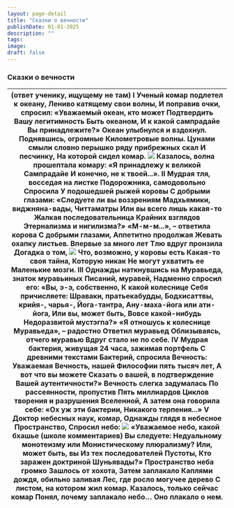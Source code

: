 ```yaml
---
layout: page-detail
title: "Сказки о вечности"
publishDate: 01-01-2025
description: ""
tags:
image:
draft: false
---
```


### Сказки о вечности

| (ответ ученику, ищущему не там) I  Ученый комар подлетел к океану,  Лениво катящему свои волны,  И поправив очки, спросил:  «Уважаемый океан, кто может  Подтвердить Вашу легитимность  Быть океаном,  И к какой сампрадайе  Вы принадлежите?»  Океан улыбнулся и вздохнул.  Поднявшись, огромные  Километровые волны.  Цунами смыли словно перышко  ряду прибрежных скал  И песчинку,  На которой сидел комар. ![](http://advayta.org/1x1.gif)  Казалось, волна прошептала комару:  «Я принадлежу к великой  Сампрадайе  И конечно, не к твоей...». II  Мудрая тля, восседая на листке  Подорожника, самодовольно  Спросила  У подошедшей рыжей коровы С добрыми глазами:  «Следуете ли вы воззрениям  Мадхьямики, виджняна-вады,  Читтаматры  Или вы всего лишь какая-то  Жалкая последовательница  Крайних взглядов  Этернализма и нигилизма?»  «М-м-м...», – ответила корова  С добрыми глазами,  Аппетитно продолжая  Жевать охапку листьев.  Впервые за много лет  Тлю вдруг пронзила  Догадка о том, ![](http://advayta.org/1x1.gif)  Что, возможно, у коровы есть  Какая-то своя тайна,  Которую никак  Не могут ухватить ее  Маленькие мозги. III  Однажды наткнувшись на  Муравьеда, знаток муравьиных  Писаний, муравей,  Надменно спросил его:  «Вы, э-э, собственно,  К какой колеснице  Себя причисляете:  Шраваки, пратьекабудды,  Бодхисаттвы, крийя-, чарья-,  Йога-тантра,  Ану-маха-йога или ати-йога,  Или вы, может быть,  Вовсе какой-нибудь  Недоразвитой мустэгпа?»  «Я отношусь к колеснице  Муравьеда», – радостно  Ответил муравьед  Облизываясь, отчего муравью  Вдруг стало не по себе. IV  Мудрая бактерия, живущая  24 часа, зажимая портфель  С древними текстами  Бактерий, спросила Вечность:  Уважаемая Вечность, нашей  Философии пять тысяч лет,  А вот что вы можете  Сказать о вашей, в подтверждение Вашей аутентичности?»  Вечность слегка задумалась  По рассеянности, пропустив  Пять миллиардов  Циклов творения и разрушения  Вселенной,  А затем она говорила себе:  «Ох уж эти бактерии,  Никакого терпения...» V  Доктор небесных наук, комар,  Однажды глядя в небесное  Пространство,  Спросил небо: ![](http://advayta.org/1x1.gif)  «Уважаемое небо, какой бхашье  (школе комментариев)  Вы следуете:  Недуальному монотеизму или  Монистическому плюрализму?  Или, может быть, вы  Из тех последователей Пустоты,  Кто заражен доктриной  Шуньявады?»  Пространство неба громко  Зашлось от хохота,  Затем заплакало  Каплями дождя, обильно заливая  Лес, где росло могучее дерево  С листом, на котором жил комар.  Казалось, только сейчас комар  Понял, почему заплакало небо…  Оно плакало о нем. |
| ----------------------------------------------------------------------------------------------------------------------------------------------------------------------------------------------------------------------------------------------------------------------------------------------------------------------------------------------------------------------------------------------------------------------------------------------------------------------------------------------------------------------------------------------------------------------------------------------------------------------------------------------------------------------------------------------------------------------------------------------------------------------------------------------------------------------------------------------------------------------------------------------------------------------------------------------------------------------------------------------------------------------------------------------------------------------------------------------------------------------------------------------------------------------------------------------------------------------------------------------------------------------------------------------------------------------------------------------------------------------------------------------------------------------------------------------------------------------------------------------------------------------------------------------------------------------------------------------------------------------------------------------------------------------------------------------------------------------------------------------------------------------------------------------------------------------------------------------------------------------------------------------------------------------------------------------------------------------------------------------------------------------------------------------------------------------------------------------------------------------------------------------------------------------------------------------------------------------------------------------------------------------------------------------------------------------------------------------------------------------------------------------------------------------------------------------------------------------------------------------------------------------------------------------------------------------------------------------------------------------------------------------------------- |
  
  
